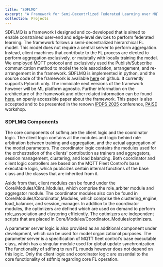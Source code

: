 ```yaml
---
title: "SDFLMQ"
excerpt: "A Framework for Semi-Decentrlized Federated Learning over MQTT Communication Protocol<br/><img src='/sdflmq_architecture.png'>"
collection: Projects
---
```


SDFLMQ is a framework I designed and co-developed that is aimed to enable constrained user-end and edge-level devices to perform federated learning. The framework follows a semi-decentralized hierarchical FL model. This model does not require a central server to perform aggregation. Instead, client machines that contribute to the FL process are elected to perform aggregation exclusively, or mututally with locally training the model. We employed MQTT protocol and exclusively used the Publish/Subscribe communication method to model the role association, arrangement, and re-arrangement in the framework. SDFLMQ is implemented in python, and the source code of the framework is available [here](https://github.com/ali-pour-amir/SDFLMQ) on github. It currently supports Pytorch only. The immidiate next versions of the framework however will be ML platform agnostic. Further information on the architecture of the framework and other related information can be found [here](https://arxiv.org/abs/2503.13624), an openly accessible paper about the framework. This paper is also accepted and to be presented in the renown [IPDPS 2025](https://www.ipdps.org/) conference, [PAISE](https://paise.org/) workshop.

### SDFLMQ Components

The core components of sdflmq are the client logic and the coordinator logic. The client logic contains all the modules and logic behind role arbitration between training and aggregation, and the actual aggregation of the model parameters. The coordinator logic contains the modules used for the orchestration of the clients' contribution as trainers and aggregators, session management, clustering, and load balancing. Both coordinator and client logic controllers are based on the MQTT Fleet Control's base executable logic, which publicizes certain internal functions of the base class and the classes that are inherited from it. 

Aside from that, client modules can be found under the Core/Modules/Clint_Modules, which comprise the role_arbiter module and aggregator module. The coordinator modules also can be found  in Core/Modules/Coordinator_Modules, which comprise the clustering_engine, load_balancer, and session_manager. In addition to the coordinator modules, the optimizers are defined which are used on demand to perform role_association and clustering efficiently. The optimizers are independent scripts that are placed in Core/Modules/Coordinator_Modules/optimizers.

A parameter server logic is also provided as an additional component under development, which can be used for model organizational purposes. The parameter server is a specification of MQTT fleet control's base executable class, which has a singular module used for global update synchronization. The functionality of sdflmq to run FL rounds however does not depend on this logic. Only the client logic and coordinator logic are essential to the core functionality of sdfmlq regarding core FL operation.
